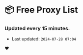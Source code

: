 # :package: Free Proxy List
### Updated every 15 minutes.

- Last updated: `2024-07-28 07:04`

:heart:
